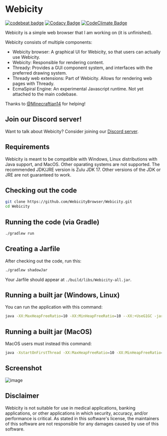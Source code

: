 # Webicity

[![codebeat badge](https://codebeat.co/badges/eb37c4a6-06fa-4033-bc9a-f5a76528c0d7)](https://codebeat.co/projects/github-com-webicitybrowser-webicity-thready-iterative)
[![Codacy Badge](https://app.codacy.com/project/badge/Grade/c5bf06b8cb6847dda11264294ba7c643)](https://www.codacy.com/gh/WebicityBrowser/Webicity/dashboard?utm_source=github.com&amp;utm_medium=referral&amp;utm_content=WebicityBrowser/Webicity&amp;utm_campaign=Badge_Grade)
[![CodeClimate Badge](https://api.codeclimate.com/v1/badges/89430c7f39e139c7772d/maintainability)](https://codeclimate.com/github/WebicityBrowser/Webicity/maintainability)

Webicity is a simple web browser that I am working on (it is unfinished).

Webicity consists of multiple components:
*   Webicity browser: A graphical UI for Webicity, so that users can actually use Webicity.
*   Webicity: Responsible for rendering content.
*   Thready: Provides a GUI component system, and interfaces with the preferred drawing system.
*   Thready web extensions: Part of Webicity. Allows for rendering web pages with Thready.
*   EcmaSpiral Engine: An experimental Javascript runtime. Not yet attached to the main codebase.

Thanks to [@Minecraftian14](https://github.com/Minecraftian14) for helping!

## Join our Discord server!

Want to talk about Webicity? Consider joining our [Discord server](https://discord.gg/HxPHHk6N8w).

## Requirements

Webicity is meant to be compatible with Windows, Linux distributions with Java support, and MacOS.
Other oparating systems are not supported. The recommended JDK/JRE version is Zulu JDK 17. Other versions of
the JDK or JRE are not guaranteed to work.

## Checking out the code
```bash
git clone https://github.com/WebicityBrowser/Webicity.git
cd Webicity
```

## Running the code (via Gradle)
```bash
./gradlew run
```

## Creating a Jarfile
After checking out the code, run this:

```bash
./gradlew shadowJar
```
Your Jarfile should appear at `./build/libs/Webicity-all.jar`.

## Running a built jar (Windows, Linux)
You can run the application with this command:
```bash
java -XX:MaxHeapFreeRatio=10 -XX:MinHeapFreeRatio=10 --XX:+UseG1GC -jar Webicity-all.jar
```

## Running a built jar (MacOS)
MacOS users must instead this command:
```bash
java -XstartOnFirstThread -XX:MaxHeapFreeRatio=10 -XX:MinHeapFreeRatio=10 --XX:+UseG1GC -jar Webicity-all.jar
```

## Screenshot

![image](https://i.imgur.com/2f7iygD.png)

## Disclaimer
Webicity is not suitable for use in medical applications, banking applications, or other applications in which security, accuracy, and/or performance is critical.
As stated in this software's license, the maintainers of this software are not responsible for any damages caused by use of this software.
